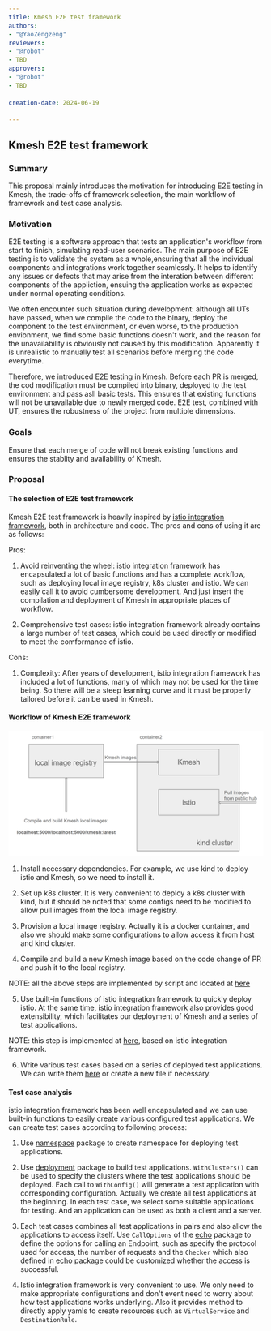 ```yaml
---
title: Kmesh E2E test framework
authors:
- "@YaoZengzeng"
reviewers:
- "@robot"
- TBD
approvers:
- "@robot"
- TBD

creation-date: 2024-06-19

---
```


## Kmesh E2E test framework

### Summary

This proposal mainly introduces the motivation for introducing E2E testing in Kmesh, the trade-offs of framework selection, the main workflow of framework and test case analysis.


### Motivation

E2E testing is a software approach that tests an application's workflow from start to finish, simulating read-user scenarios. The main purpose of E2E testing is to validate the system as a whole,ensuring that all the individual components and integrations work together seamlessly. It helps to identify any issues or defects that may arise from the interation between different components of the appliction, ensuing the application works as expected under normal operating conditions.

We often encounter such situation during development: although all UTs have passed, when we compile the code to the binary, deploy the component to the test environment, or even worse, to the production envionment, we find some basic functions doesn't work, and the reason for the unavailability is obviously not caused by this modification. Apparently it is unrealistic to manually test all scenarios before merging the code everytime.

Therefore, we introduced E2E testing in Kmesh. Before each PR is merged, the cod modification must be compiled into binary, deployed to the test environment and pass asll basic tests. This ensures that existing functions will not be unavailable due to newly merged code. E2E test, combined with UT, ensures the robustness of the project from multiple dimensions.

### Goals

Ensure that each merge of code will not break existing functions and ensures the stablity and availability of Kmesh.

### Proposal

#### The selection of E2E test framework

Kmesh E2E test framework is heavily inspired by [istio integration framework](https://github.com/istio/istio/tree/master/tests/integration), both in architecture and code. The pros and cons of using it are as follows:

Pros:

1. Avoid reinventing the wheel: istio integration framework has encapsulated a lot of basic functions and has a complete workflow, such as deploying local image registry, k8s cluster and istio. We can easily call it to avoid cumbersome development. And just insert the compilation and deployment of Kmesh in appropriate places of workflow.

2. Comprehensive test cases: istio integration framework already contains a large number of test cases, which could be used directly or modified to meet the comformance of istio.

Cons:

1. Complexity: After years of development, istio integration framework has included a lot of functions, many of which may not be used for the time being. So there will be a steep learning curve and it must be properly tailored before it can be used in Kmesh.

#### Workflow of Kmesh E2E framework

![arch](./pics/e2e-arch.png)

1. Install necessary dependencies. For example, we use kind to deploy istio and Kmesh, so we need to install it.

2. Set up k8s cluster. It is very convenient to deploy a k8s cluster with kind, but it should be noted that some configs need to be modified to allow pull images from the local image registry.

3. Provision a local image registry. Actually it is a docker container, and also we should make some configurations to allow access it from host and kind cluster.

4. Compile and build a new Kmesh image based on the code change of PR and push it to the local registry.

NOTE: all the above steps are implemented by script and located at [here](/test/e2e/run_test.sh)

5. Use built-in functions of istio integration framework to quickly deploy istio. At the same time, istio integration framework also provides good extensibility, which facilitates our deployment of Kmesh and a series of test applications.

NOTE: this step is implemented at [here](/test/e2e/main_test.go), based on istio integration framework.

6. Write various test cases based on a series of deployed test applications. We can write them [here](/test/e2e/baseline_test.go) or create a new file if necessary.

#### Test case analysis

istio integration framework has been well encapsulated and we can use built-in functions to easily create various configured test applications. We can create test cases according to following process:

1. Use [namespace](https://github.com/istio/istio/blob/master/pkg/test/framework/components/namespace/namespace.go) package to create namespace for deploying test applications.

2. Use [deployment](https://github.com/istio/istio/blob/master/pkg/test/framework/components/echo/deployment/builder.go) package to build test applications. `WithClusters()` can be used to specify the clusters where the test applications should be deployed. Each call to `WithConfig()` will generate a test application with corresponding configuration. Actually we create all test applications at the beginning. In each test case, we select some suitable applications for testing. And an application can be used as both a client and a server.

3. Each test cases combines all test applications in pairs and also allow the applications to access itself. Use `CallOptions` of the [echo](https://github.com/istio/istio/blob/master/pkg/test/framework/components/echo/calloptions.go) package to define the options for calling an Endpoint, such as specify the protocol used for access, the number of requests and the `Checker` which also defined in [echo](https://github.com/istio/istio/blob/master/pkg/test/framework/components/echo/checker.go) package could be customized whether the access is successful.

4. Istio integration framework is very convenient to use. We only need to make appropriate configurations and don't event need to worry about how test applications works underlying. Also it provides method to directly apply yamls to create resources such as `VirtualService` and `DestinationRule`.
